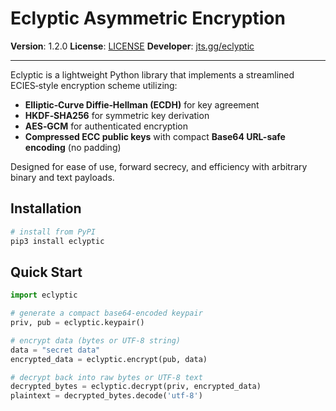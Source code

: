 # Eclyptic Asymmetric Encryption

**Version**: 1.2.0
**License**: [LICENSE](https://r2.jts.gg/license)
**Developer**: [jts.gg/eclyptic](https://jts.gg/eclyptic)

---

Eclyptic is a lightweight Python library that implements a streamlined ECIES‑style encryption scheme utilizing:

* **Elliptic‑Curve Diffie‑Hellman (ECDH)** for key agreement
* **HKDF‑SHA256** for symmetric key derivation
* **AES‑GCM** for authenticated encryption
* **Compressed ECC public keys** with compact **Base64 URL-safe encoding** (no padding)

Designed for ease of use, forward secrecy, and efficiency with arbitrary binary and text payloads.

## Installation

```bash
# install from PyPI
pip3 install eclyptic
```

## Quick Start

```python
import eclyptic

# generate a compact base64-encoded keypair
priv, pub = eclyptic.keypair()

# encrypt data (bytes or UTF-8 string)
data = "secret data"
encrypted_data = eclyptic.encrypt(pub, data)

# decrypt back into raw bytes or UTF-8 text
decrypted_bytes = eclyptic.decrypt(priv, encrypted_data)
plaintext = decrypted_bytes.decode('utf-8')
```
